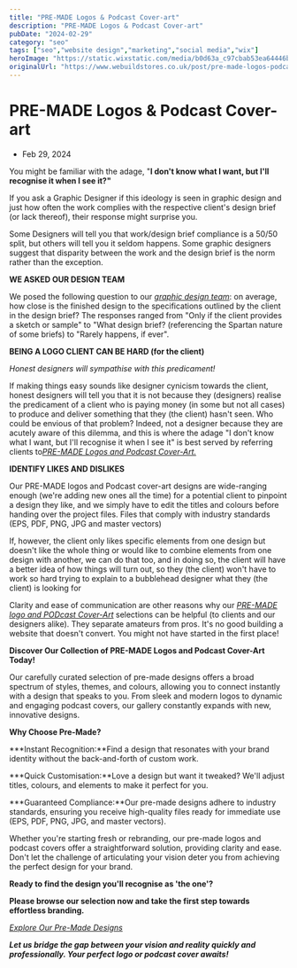 ```yaml
---
title: "PRE-MADE Logos & Podcast Cover-art"
description: "PRE-MADE Logos & Podcast Cover-art"
pubDate: "2024-02-29"
category: "seo"
tags: ["seo","website design","marketing","social media","wix"]
heroImage: "https://static.wixstatic.com/media/b0d63a_c97cbab53ea64446bcbffaef1ec22292~mv2.jpg/v1/fill/w_740,h_420,al_c,q_90,usm_0.66_1.00_0.01,enc_avif,quality_auto/b0d63a_c97cbab53ea64446bcbffaef1ec22292~mv2.jpg"
originalUrl: "https://www.webuildstores.co.uk/post/pre-made-logos-podcast-cover-art"
---
```


# PRE-MADE Logos & Podcast Cover-art

 * Feb 29, 2024

[](https://www.webuildstores.co.uk/pre-made-logos-1)

You might be familiar with the adage, "**I don't know what I want, but I'll recognise it when I see it?"**

If you ask a Graphic Designer if this ideology is seen in graphic design and just how often the work complies with the respective client's design brief (or lack thereof), their response might surprise you.

Some Designers will tell you that work/design brief compliance is a 50/50 split, but others will tell you it seldom happens. Some graphic designers suggest that disparity between the work and the design brief is the norm rather than the exception.

**WE ASKED OUR DESIGN TEAM**

We posed the following question to our [_graphic design team_](https://www.webuildstores.co.uk/graphic-design): on average, how close is the finished design to the specifications outlined by the client in the design brief? The responses ranged from "Only if the client provides a sketch or sample" to "What design brief? (referencing the Spartan nature of some briefs) to "Rarely happens, if ever". 

[](https://www.webuildstores.co.uk/pre-made-logos-1)

**BEING A LOGO CLIENT CAN BE HARD (for the client)**

_Honest designers will sympathise with this predicament!_

If making things easy sounds like designer cynicism towards the client, honest designers will tell you that it is not because they (designers) realise the predicament of a client who is paying money (in some but not all cases) to produce and deliver something that they (the client) hasn't seen. Who could be envious of that problem? Indeed, not a designer because they are acutely aware of this dilemma, and this is where the adage "I don't know what I want, but I'll recognise it when I see it" is best served by referring clients to[_PRE-MADE Logos and Podcast Cover-Art._](https://www.webuildstores.co.uk/pre-made-logos-1)

**IDENTIFY LIKES AND DISLIKES**

Our PRE-MADE logos and Podcast cover-art designs are wide-ranging enough (we're adding new ones all the time) for a potential client to pinpoint a design they like, and we simply have to edit the titles and colours before handing over the project files. Files that comply with industry standards (EPS, PDF, PNG, JPG and master vectors)

If, however, the client only likes specific elements from one design but doesn't like the whole thing or would like to combine elements from one design with another, we can do that too, and in doing so, the client will have a better idea of how things will turn out, so they (the client) won't have to work so hard trying to explain to a bubblehead designer what they (the client) is looking for

Clarity and ease of communication are other reasons why our [_PRE-MADE logo and PODcast Cover-Art_](https://www.webuildstores.co.uk/pre-made-logos-1) selections can be helpful (to clients and our designers alike). They separate amateurs from pros. It's no good building a website that doesn't convert. You might not have started in the first place!

**Discover Our Collection of PRE-MADE Logos and Podcast Cover-Art Today!**

Our carefully curated selection of pre-made designs offers a broad spectrum of styles, themes, and colours, allowing you to connect instantly with a design that speaks to you. From sleek and modern logos to dynamic and engaging podcast covers, our gallery constantly expands with new, innovative designs.

**Why Choose Pre-Made?**

 ***Instant Recognition:**Find a design that resonates with your brand identity without the back-and-forth of custom work.

 ***Quick Customisation:**Love a design but want it tweaked? We'll adjust titles, colours, and elements to make it perfect for you.

 ***Guaranteed Compliance:**Our pre-made designs adhere to industry standards, ensuring you receive high-quality files ready for immediate use (EPS, PDF, PNG, JPG, and master vectors).

Whether you're starting fresh or rebranding, our pre-made logos and podcast covers offer a straightforward solution, providing clarity and ease. Don't let the challenge of articulating your vision deter you from achieving the perfect design for your brand.

**Ready to find the design you'll recognise as 'the one'?**

**Please browse our selection now and take the first step towards effortless branding.**

[_Explore Our Pre-Made Designs_](https://www.webuildstores.co.uk/pre-made-logos-1)

**_Let us bridge the gap between your vision and reality quickly and professionally. Your perfect logo or podcast cover awaits!_**
